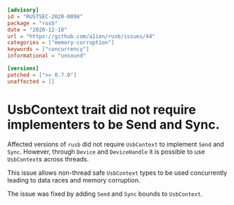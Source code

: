 ```toml
[advisory]
id = "RUSTSEC-2020-0098"
package = "rusb"
date = "2020-12-18"
url = "https://github.com/a1ien/rusb/issues/44"
categories = ["memory-corruption"]
keywords = ["concurrency"]
informational = "unsound"

[versions]
patched = [">= 0.7.0"]
unaffected = []
```

# UsbContext trait did not require implementers to be Send and Sync.

Affected versions of `rusb` did not require `UsbContext` to implement `Send`
and `Sync`. However, through `Device` and `DeviceHandle` it is possible to use
`UsbContext`s across threads.

This issue allows non-thread safe `UsbContext` types to be used concurrently
leading to data races and memory corruption.

The issue was fixed by adding `Send` and `Sync` bounds to `UsbContext`.
